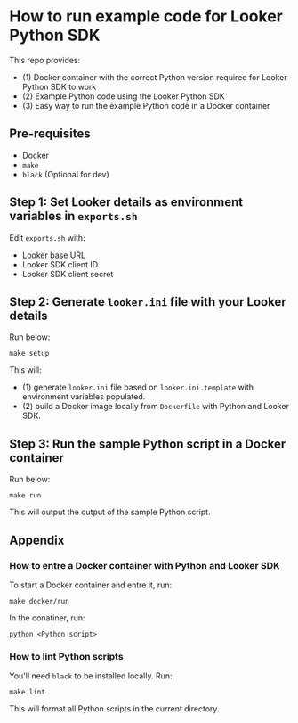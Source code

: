 # How to run example code for Looker Python SDK

This repo provides:
* (1) Docker container with the correct Python version required for Looker Python SDK to work
* (2) Example Python code using the Looker Python SDK
* (3) Easy way to run the example Python code in a Docker container

## Pre-requisites
- Docker
- `make`
- `black` (Optional for dev)

## Step 1: Set Looker details as environment variables in `exports.sh`

Edit `exports.sh` with:
- Looker base URL
- Looker SDK client ID
- Looker SDK client secret


## Step 2: Generate `looker.ini` file with your Looker details

Run below:
```
make setup
```

This will:
  * (1) generate `looker.ini` file based on `looker.ini.template` with environment variables populated.
  * (2) build a Docker image locally from `Dockerfile` with Python and Looker SDK.

## Step 3: Run the sample Python script in a Docker container

Run below:
```
make run
```

This will output the output of the sample Python script.

## Appendix

### How to entre a Docker container with Python and Looker SDK

To start a Docker container and entre it, run:

```
make docker/run
```

In the conatiner, run:

```
python <Python script>
```

### How to lint Python scripts

You'll need `black` to be installed locally. Run:

```
make lint
````

This will format all Python scripts in the current directory.